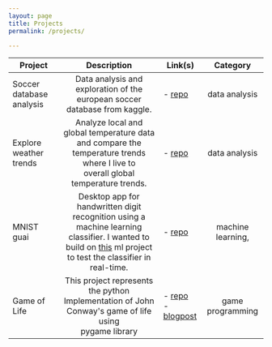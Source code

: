 ```yaml
---
layout: page
title: Projects
permalink: /projects/

---
```



| Project 	| Description 	| Link(s) 	| Category 	|
|--------------------------	|:------------------------------------------------------------------------------------------------------------------------------------------------------------------------------------------------------------------------------------------------------------------------:	|-----------------------------------------------------------------------------------------------------------------------------------------------------------------	|:------------------:	|
| Soccer database analysis 	| Data analysis and exploration of the european soccer database from kaggle. 	| - [repo](https://github.com/Zowlex/Data-Analyst-ND/tree/master/Project2) 	| data analysis 	|
| Explore weather trends 	| Analyze local and global temperature data and compare the temperature trends where I live to <br>overall global temperature trends. 	| - [repo](https://github.com/Zowlex/Data-Analyst-ND/tree/master/Project1) 	| data analysis 	|
| MNIST guai 	| Desktop app for handwritten digit recognition using a machine learning classifier. I wanted to <br>build on [this](https://github.com/Zowlex/100DaysofMLCode/blob/master/End-to-end%20ML%20project/Classification.ipynb) ml project to test the classifier in real-time. 	| - [repo](https://github.com/Zowlex/Python-projects/tree/master/mnist_guai) 	| machine learning,  	|
| Game of Life 	| This project represents the python Implementation of John Conway's game of life using <br>pygame library 	| - [repo](https://github.com/Zowlex/Python-projects/tree/master/gameoflife)<br>- [blogpost](http://fareslassoued.ml/Blog/programming/2020/03/21/gameoflife.html) 	| game programming 	|
